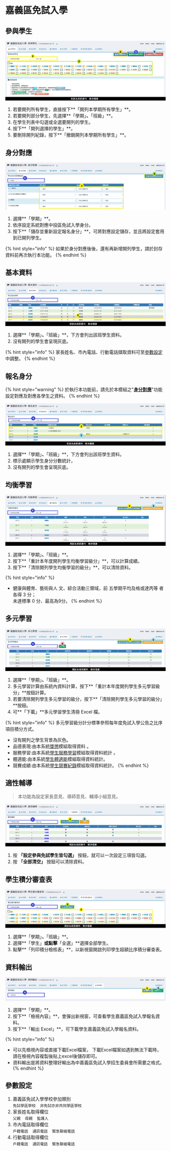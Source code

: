 # 嘉義區免試入學

## 參與學生

![](../.gitbook/assets/cyc-stud-list.png)

1. 若要開列所有學生，直接按下**「開列本學期所有學生」**。
2. 若要開列部分學生，先選擇**「學期」**、**「班級」**。
3. 在學生列表中勾選或全選要開列的學生。
4. 按下**「開列選擇的學生」**。
5. 要刪除開列紀錄，按下**「撤銷開列本學期所有學生」**。

## 身分對應

![](../.gitbook/assets/cyc-kind-mirror.png)

1. 選擇**「學期」**。
2. 依序設定系統對應中投區免試入學身分。
3. 按下**「儲存並重新設定報名身分」**，可將對應設定儲存，並且將設定套用到已開列學生。

{% hint style="info" %}
如果於身分對應後後，還有再新增開列學生，請於封存資料前再次執行本功能。
{% endhint %}

## 基本資料

![](../.gitbook/assets/cyc-stud-data.png)

1. 選擇**「學期」**、**「班級」**，下方會列出該班學生資料。
2. 沒有開列的學生會呈現灰底。

{% hint style="info" %}
家長姓名、市內電話、行動電話擷取資料可至[參數設定](jia-yi-qu-mian-shi-ru-xue.md#undefined)中調整。
{% endhint %}

## 報名身分

{% hint style="warning" %}
於執行本功能前，請先於本模組之"[**身分對應**](jia-yi-qu-mian-shi-ru-xue.md#shen-fen-dui-ying)"功能設定對應及對應各學生之資料。
{% endhint %}

![](../.gitbook/assets/cyc-stud-kind.png)

1. 選擇**「學期」**、**「班級」**，下方會列出該班學生資料。
2. 標示處顯示學生身分分數統計，
3. 沒有開列的學生會呈現灰底。

## 均衡學習

![](../.gitbook/assets/cyc-balance-learn.png)

1. 選擇**「學期」**、**「班級」**。
2. 按下**「重計本年度開列學生均衡學習級分」**，可以計算成績。
3. 按下**「清除開列學生均衡學習的級分」**，可以清除資料。

{% hint style="info" %}
* 健康與體育、藝術與人 文、綜合活動三領域，前 五學期平均及格或達丙等 者各得 3 分；\
  未達標準 0 分、最高為9分。
{% endhint %}

## 多元學習

![](../.gitbook/assets/cyc-multi-learn.png)

1. 選擇**「學期」**、**「班級」**。
2. 多元學習計算由系統內資料計算，按下**「重計本年度開列學生多元學習級分」**按鈕計算。
3. 若要清除開列學生多元學習的級分，按下**「清除開列學生多元學習的級分」**按鈕。
4. 可**「下載」**多元學習學生清冊 Excel 檔。

{% hint style="info" %}
多元學習級分計分標準參照每年度免試入學公告之比序項目積分方式。

* 沒有開列之學生背景為灰色。
* 品德表現:由本系統[獎懲](../undefined/sheng-guan-li.md)模組取得資料 。
* 服務學習:由本系統[學生服務學習](../undefined/sheng-fu.md)模組取得資料統計 。
* 體適能:由本系統[學生體適能](../undefined/sheng-neng.md)模組取得資料統計。
* 競賽成績:由本系統[學生競賽紀錄](../xiao-hang-zheng/sheng.md)模組取得資料統計。
{% endhint %}

## 適性輔導

> 本功能為設定家長意見、導師意見、輔導小組意見。

![](../.gitbook/assets/cyc-guidance.png)

1. 按 **「設定參與免試學生皆勾選」** 按鈕，就可以一次設定三項皆勾選。
2. 按 **「全部清空」** 按鈕可以清除資料。

## 學生積分審查表

![](../.gitbook/assets/cyc-transcript.png)

1. 選擇**「學期」**、**「班級」**。
2. 選擇**「學生」**或點擊**「全選」**選擇全部學生。&#x20;
3. 點擊**「列印積分檢核表」**，以新視窗開啟列印學生超額比序積分審查表。

## 資料輸出

![](../.gitbook/assets/cyc-output.png)

1. 選擇**「學期」**。
2. 按下**「檢視內容」**，會彈出新視窗，可查看學生嘉義區免試入學報名資料。
3. 按下**「輸出 Excel」**，可下載學生嘉義區免試入學報名資料。

{% hint style="info" %}
* 可以先檢視內容或直接下載Excel檔案， 下載Excel檔案如遇到無法下載時，請在檢視內容複製後貼上excel後儲存即可。
* 資料輸出是將資料整理好輸出為中嘉義區免試入學招生委員會所需要之格式。
{% endhint %}

## 參數設定

1. 嘉義區免試入學學校參加類別\
   `免試學區學校`　`非免試亦非共同學區學校`
2. 家長姓名取得欄位 \
   `父親`　`母親`　`監護人`
3. 市內電話取得欄位 \
   `戶籍電話`　`通訊電話`　`緊急聯絡電話`
4. 行動電話取得欄位　\
   `戶籍電話`　`通訊電話`　`緊急聯絡電話`
